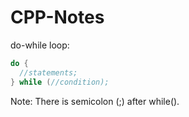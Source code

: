 # CPP-Notes

do-while loop:
```cpp
do {
  //statements;
} while (//condition);
```
Note: There is semicolon (;) after while().
